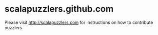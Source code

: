scalapuzzlers.github.com
========================

Please visit http://scalapuzzlers.com for instructions on how to contribute puzzlers.